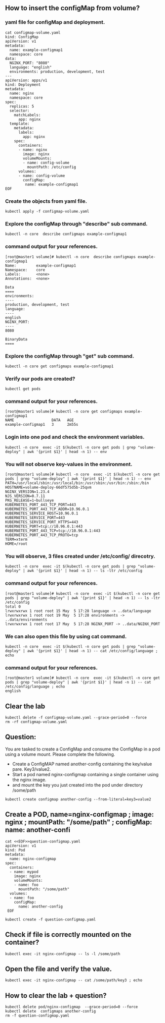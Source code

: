 ## How to insert the configMap from volume?

### yaml file for configMap and deployment.
```
cat configmap-volume.yaml
kind: ConfigMap 
apiVersion: v1 
metadata:
  name: example-configmap1
  namespace: core
data:
  NGINX_PORT: "8080"
  language: "english"
  environments: production, development, test
---
apiVersion: apps/v1
kind: Deployment
metadata:
  name: nginx
  namespace: core
spec:
  replicas: 5
  selector:
    matchLabels:
      app: nginx
  template:
    metadata:
      labels:
        app: nginx
    spec:
      containers:
      - name: nginx
        image: nginx
        volumeMounts:
        - name: config-volume
          mountPath: /etc/config
      volumes:
      - name: config-volume
        configMap:
         name: example-configmap1
EOF
```

### Create the objects from yaml file.
```
kubectl apply -f configmap-volume.yaml
```

### Explore the configMap through "describe" sub command.

```
kubectl -n core  describe configmaps example-configmap1 
```

### command output for your references.
```
[root@master1 volume]# kubectl -n core  describe configmaps example-configmap1 
Name:         example-configmap1
Namespace:    core
Labels:       <none>
Annotations:  <none>

Data
====
environments:
----
production, development, test
language:
----
english
NGINX_PORT:
----
8080

BinaryData
====
```

### Explore the configMap through "get" sub command.
```
kubectl -n core get configmaps example-configmap1
```

### Verify our pods are created?
```
kubectl get pods
```

### command output for your references.
```
[root@master1 volume]# kubectl -n core get configmaps example-configmap1 
NAME                 DATA   AGE
example-configmap1   3      2m55s
```
### Login into one pod and check the environment variables. 
```
kubectl -n core  exec -it $(kubectl -n core get pods | grep "volume-deploy" | awk '{print $1}' | head -n 1) -- env
```

### You will not observe key-values in the environment.
```
[root@master1 volume]# kubectl -n core  exec -it $(kubectl -n core get pods | grep "volume-deploy" | awk '{print $1}' | head -n 1) -- env
PATH=/usr/local/sbin:/usr/local/bin:/usr/sbin:/usr/bin:/sbin:/bin
HOSTNAME=volume-deploy-66df575d5b-25qvm
NGINX_VERSION=1.23.4
NJS_VERSION=0.7.11
PKG_RELEASE=1~bullseye
KUBERNETES_PORT_443_TCP_PORT=443
KUBERNETES_PORT_443_TCP_ADDR=10.96.0.1
KUBERNETES_SERVICE_HOST=10.96.0.1
KUBERNETES_SERVICE_PORT=443
KUBERNETES_SERVICE_PORT_HTTPS=443
KUBERNETES_PORT=tcp://10.96.0.1:443
KUBERNETES_PORT_443_TCP=tcp://10.96.0.1:443
KUBERNETES_PORT_443_TCP_PROTO=tcp
TERM=xterm
HOME=/root
```

### You will observe, 3 files created under /etc/config/ direcotry.
```
kubectl -n core  exec -it $(kubectl -n core get pods | grep "volume-deploy" | awk '{print $1}' | head -n 1) -- ls -ltr /etc/config
```
### command output for your references.
```
[root@master1 volume]# kubectl -n core  exec -it $(kubectl -n core get pods | grep "volume-deploy" | awk '{print $1}' | head -n 1) -- ls -ltr /etc/config
total 0
lrwxrwxrwx 1 root root 15 May  5 17:28 language -> ..data/language
lrwxrwxrwx 1 root root 19 May  5 17:28 environments -> ..data/environments
lrwxrwxrwx 1 root root 17 May  5 17:28 NGINX_PORT -> ..data/NGINX_PORT
```

### We can also open this file by using cat command.
```
kubectl -n core  exec -it $(kubectl -n core get pods | grep "volume-deploy" | awk '{print $1}' | head -n 1) -- cat /etc/config/language ; echo
```
### command output for your references.
```
[root@master1 volume]# kubectl -n core  exec -it $(kubectl -n core get pods | grep "volume-deploy" | awk '{print $1}' | head -n 1) -- cat /etc/config/language ; echo
english
```

## Clear the lab
```
kubectl delete -f configmap-volume.yaml --grace-period=0 --force
rm -rf configmap-volume.yaml
```


## Question: 

You are tasked to create a ConfigMap and consume the ConfigMap in a pod using a volume mount. 
Please complete the following.
- Create a ConfigMAP named another-config containing the key/value pare. Key3/value2.
- Start a pod named nginx-configmap containing a single container using the nginx image.
- and mount the key you just created into the pod under directory /some/path


```
kubectl create configmap another-config --from-literal=key3=value2
```
## Create a POD, name=nginx-configmap ; image: nginx ; mountPath: "/some/path" ; configMap: name: another-confi
```
cat <<EOF>>question-configmap.yaml
apiVersion: v1
kind: Pod
metadata:
  name: nginx-configmap
spec:
  containers:
  - name: mypod
    image: nginx
    volumeMounts:
    - name: foo
      mountPath: "/some/path"
  volumes:
  - name: foo
    configMap:
      name: another-config
 EOF
 ```
 
 ```
 kubectl create -f question-configmap.yaml
 ```
 
 ## Check if file is correctly mounted on the container?
 
 ```
 kubectl exec -it nginx-configmap -- ls -l /some/path
 ```
 ## Open the file and verify the value.
 ```
 kubectl exec -it nginx-configmap -- cat /some/path/key3 ; echo 
 ```
 
 
 ## How to clear the lab + question?
 
 ```
 kubectl delete pod/nginx-configmap  --grace-period=0 --force
 kubectl delete  configmaps another-config
 rm -f question-configmap.yaml
 ```


